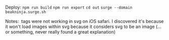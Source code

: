 Deploy:
`npm run build`
`npm run export`
`cd out`
`surge --domain beakninja.surge.sh`

Notes:
<image> tags were not working in svg on iOS safari.
I discovered it's because it won't load images within svg because it considers svg to be an image (... or something, never really found a great explanation)